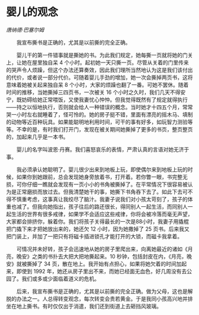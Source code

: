 # 婴儿的观念

*唐纳德·巴塞尔姆*

　　我宣布撕书是正确的，尤其是以前撕的完全正确。

　　婴儿干的第一件错事就是撕她的书。为此我们规定，她每撕一页就将她的门关上，让她在屋里独自呆 4 个小时。起初她一天只撕一页。尽管从关着的门里传来的哭声令人烦躁，但这个办法还算奏效，因此我们理所当然地认为这是我们该付出的代价，或者说一部分代价。可随着婴儿手劲的增加，她一次会撕掉两页书，这将意味着她被关起来独自呆 8 个小时，大家的烦躁也翻了一番。可她不罢休。随着时间的推移，当她撕掉三四页书，一次被关 16 个小时之久时，我们几天不得安宁，既妨碍给她正常喂饭，又使我妻忧心忡忡。但我觉得既然有了规定就得执行——持之以恒地执行，否则就会给人一种错误的概念。当时她才十四五个月，常常哭一小时左右就睡着了，怪可怜的。她的房子挺不错，里面有漂亮的摇木马、填制的动物等近百种玩具。如果能聪明地利用时间，可干的事有好多，如玩智力测验等等。不幸的是，有时我们打开门，发现在被关期间她撕掉了更多的书页，整页整页的，加起来几乎是一本书。

　　婴儿的名字叫波恩·丹赛。我们喜怒哀乐的表情，严肃认真的言语对她无济于事。

　　我必须承认她聪明了。婴儿很少出来到地板上玩，即使偶尔来到地板上玩的时候，如果你到她跟前，总会发现她身旁放着书，打开着。若你瞥一眼，书完整无损，可你仔细一瞧就会发现有一页小小的书角被撕掉了。在平常情况下很容易被认为是正常磨损而放过去。但我清楚她干的事，她撕下书角吞下去了。如此下去可不得不慎重考虑，这事真让我绞尽了脑汁。我妻子说我们对小孩太苛刻了，孩子的体重也减了。但我向她指出，孩子往后的路还很长，得同别人一起生活，而同别人一起生活的世界有很多戒律，如果学不会适应这些戒律，你将会被冷落而毫无声望，大家都会排挤你，躲着你。我们将孩子关得最长的一次是88小时，我妻子用撬棍把门撬下来才把她放出来的，她还欠 12 小时，因为她撒掉了 25 页书。后来我又把门装上，并加了一把只有将磁卡插进锁孔才能打开的大锁，而磁卡我拿着。

　　可情况并未好转，孩子会迅速地从她的房子里爬出来，向离她最近的诸如《月亮，晚安》之类的书扑去大把大把地撕起来。10 秒钟，包括封皮在内，《月亮，晚安》就被撕掉了 34 页，散在地上。我开始有点担心，如果将她欠着的时间加起来，即使到 1992 年，她还从房子里出不来，而她已经面无血色，好几周没有去公园了。我们或多或少面临着道义的危机。

　　后来，我宣布撕书是正确的，尤其是以前撕的完全正确。做为父母，这也是解脱的办法之一。人总得转变观念，每次转变会贵若黄金。于是我同小孩高兴地并排坐在地上撕书。有时仅仅出于消遣，我们还到街道上去砸挡风玻璃。